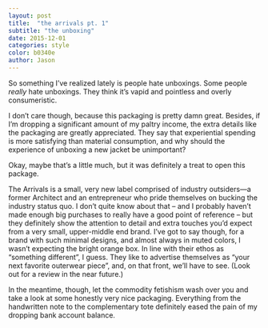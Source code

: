 ```yaml
---
layout: post
title:  "the arrivals pt. 1"
subtitle: "the unboxing"
date: 2015-12-01
categories: style
color: b0340e
author: Jason
---
```


So something I’ve realized lately is people hate unboxings. Some people *really* hate unboxings. They think it’s vapid and pointless and overly consumeristic.

I don’t care though, because this packaging is pretty damn great. Besides, if I’m dropping a significant amount of my paltry income, the extra details like the packaging are greatly appreciated. They say that experiential spending is more satisfying than material consumption, and why should the experience of unboxing a new jacket be unimportant?

Okay, maybe that’s a little much, but it was definitely a treat to open this package.

The Arrivals is a small, very new label comprised of industry outsiders—a former Architect and an entrepreneur who pride themselves on bucking the industry status quo. I don’t quite know about that – and I probably haven’t made enough big purchases to really have a good point of reference – but they definitely show the attention to detail and extra touches you’d expect from a very small, upper-middle end brand. I’ve got to say though, for a brand with such minimal designs, and almost always in muted colors, I wasn’t expecting the bright orange box. In line with their ethos as “something different”, I guess. They like to advertise themselves as “your next favorite outerwear piece”, and, on that front, we’ll have to see. (Look out for a review in the near future.)

In the meantime, though, let the commodity fetishism wash over you and take a look at some honestly very nice packaging. Everything from the handwritten note to the complementary tote definitely eased the pain of my dropping bank account balance.